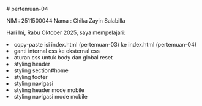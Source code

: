 # pertemuan-04

NIM : 2511500044
Nama : Chika Zayin Salabilla

Hari Ini, Rabu Oktober 2025, saya mempelajari:
<oI>
 <li>copy-paste isi index.html (pertemuan-03) ke index.html (pertemuan-04)</li>
 <li>ganti internal css ke eksternal css</li>
 <li>aturan css untuk body dan global reset</li>
 <li>styling header</li>
 <li>styling section#home</li>
 <li>styling footer</li>
 <li>styling navigasi</li>
 <li>styling header mode mobile</li>
 <li>styling navigasi mode mobile</li>
 </ol>